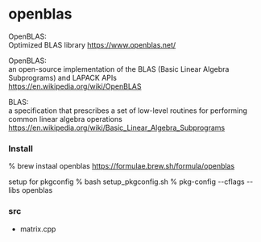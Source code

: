 openblas
===============


OpenBLAS:  
Optimized BLAS library
https://www.openblas.net/

OpenBLAS:  
an open-source implementation of 
the BLAS (Basic Linear Algebra Subprograms) 
and LAPACK APIs   
https://en.wikipedia.org/wiki/OpenBLAS

BLAS:  
a specification that prescribes a set of low-level routines for performing common linear algebra operations
https://en.wikipedia.org/wiki/Basic_Linear_Algebra_Subprograms


### Install 
% brew instaal openblas
https://formulae.brew.sh/formula/openblas

 setup for pkgconfig
% bash setup_pkgconfig.sh
% pkg-config --cflags --libs openblas

### src  
- matrix.cpp
 
